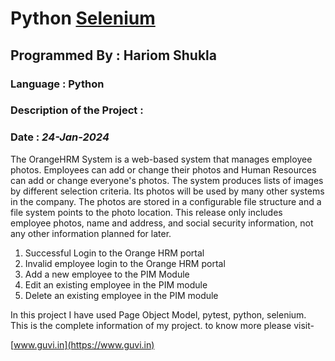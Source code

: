 # Python [Selenium](https://www.selenium.dev/)
## Programmed By : Hariom Shukla
### Language : Python
### Description of the Project :
### Date : *24-Jan-2024*
The OrangeHRM System is a web-based system that manages employee photos. Employees can add or change their photos and Human Resources can add or change everyone's photos. The system produces lists of images by different selection criteria. Its photos will be used by many other systems in the company. The photos are stored in a configurable file structure and a file system points to the photo location. This release only includes employee photos, name and address, and social security information, not any other information planned for later.

1. Successful Login to the Orange HRM portal
2. Invalid employee login to the Orange HRM portal
3. Add a new employee to the PIM Module
4. Edit an existing employee in the PIM module
5. Delete an existing employee in the PIM module

In this project I have used Page Object Model, pytest, python, selenium. 
This is the complete information of my project. to know more please visit- 

[www.guvi.in](https://www.guvi.in)
